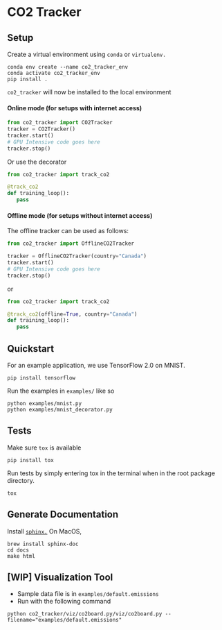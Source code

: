 # CO2 Tracker


## Setup
Create a virtual environment using `conda` or `virtualenv.` 

```
conda env create --name co2_tracker_env
conda activate co2_tracker_env
pip install . 
```

`co2_tracker` will now be installed to the local environment

#### Online mode (for setups with internet access)

```python
from co2_tracker import CO2Tracker
tracker = CO2Tracker()
tracker.start()
# GPU Intensive code goes here
tracker.stop()
```

Or use the decorator

```python
from co2_tracker import track_co2

@track_co2
def training_loop():
   pass
```
#### Offline mode (for setups without internet access)

The offline tracker can be used as follows:
```python
from co2_tracker import OfflineCO2Tracker

tracker = OfflineCO2Tracker(country="Canada")
tracker.start()
# GPU Intensive code goes here
tracker.stop()
```

or 

```python
from co2_tracker import track_co2

@track_co2(offline=True, country="Canada")
def training_loop():
   pass
```

## Quickstart

For an example application, we use TensorFlow 2.0 on MNIST. 

```
pip install tensorflow
```

Run the examples in `examples/` like so

```
python examples/mnist.py
python examples/mnist_decorator.py
```

## Tests

Make sure `tox` is available

```
pip install tox
```

Run tests by simply entering tox in the terminal when in the root package directory.

```
tox
```

## Generate Documentation
Install [`sphinx.`](https://www.sphinx-doc.org/en/master/usage/installation.html) On MacOS,  
```
brew install sphinx-doc
cd docs
make html
```

## [WIP] Visualization Tool
* Sample data file is in `examples/default.emissions`
* Run with the following command
```
python co2_tracker/viz/co2board.py/viz/co2board.py --filename="examples/default.emissions"
```
